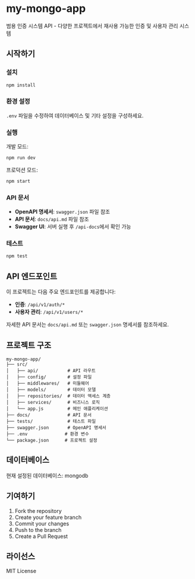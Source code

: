 # my-mongo-app

범용 인증 시스템 API - 다양한 프로젝트에서 재사용 가능한 인증 및 사용자 관리 시스템

## 시작하기

### 설치

```bash
npm install
```

### 환경 설정

`.env` 파일을 수정하여 데이터베이스 및 기타 설정을 구성하세요.

### 실행

개발 모드:
```bash
npm run dev
```

프로덕션 모드:
```bash
npm start
```

### API 문서

- **OpenAPI 명세서**: `swagger.json` 파일 참조
- **API 문서**: `docs/api.md` 파일 참조
- **Swagger UI**: 서버 실행 후 `/api-docs`에서 확인 가능

### 테스트

```bash
npm test
```

## API 엔드포인트

이 프로젝트는 다음 주요 엔드포인트를 제공합니다:

- **인증**: `/api/v1/auth/*`
- **사용자 관리**: `/api/v1/users/*`

자세한 API 문서는 `docs/api.md` 또는 `swagger.json` 명세서를 참조하세요.

## 프로젝트 구조

```
my-mongo-app/
├── src/
│   ├── api/           # API 라우트
│   ├── config/        # 설정 파일
│   ├── middlewares/   # 미들웨어
│   ├── models/        # 데이터 모델
│   ├── repositories/  # 데이터 액세스 계층
│   ├── services/      # 비즈니스 로직
│   └── app.js         # 메인 애플리케이션
├── docs/              # API 문서
├── tests/             # 테스트 파일
├── swagger.json       # OpenAPI 명세서
├── .env              # 환경 변수
└── package.json      # 프로젝트 설정
```

## 데이터베이스

현재 설정된 데이터베이스: mongodb

## 기여하기

1. Fork the repository
2. Create your feature branch
3. Commit your changes
4. Push to the branch
5. Create a Pull Request

## 라이선스

MIT License
